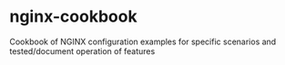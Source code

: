 # nginx-cookbook
Cookbook of NGINX configuration examples for specific scenarios and tested/document operation of features
